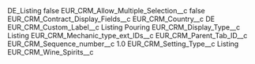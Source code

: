 <?xml version="1.0" encoding="UTF-8"?>
<CustomMetadata xmlns="http://soap.sforce.com/2006/04/metadata" xmlns:xsi="http://www.w3.org/2001/XMLSchema-instance" xmlns:xsd="http://www.w3.org/2001/XMLSchema">
    <label>DE_Listing</label>
    <protected>false</protected>
    <values>
        <field>EUR_CRM_Allow_Multiple_Selection__c</field>
        <value xsi:type="xsd:boolean">false</value>
    </values>
    <values>
        <field>EUR_CRM_Contract_Display_Fields__c</field>
        <value xsi:nil="true"/>
    </values>
    <values>
        <field>EUR_CRM_Country__c</field>
        <value xsi:type="xsd:string">DE</value>
    </values>
    <values>
        <field>EUR_CRM_Custom_Label__c</field>
        <value xsi:type="xsd:string">Listing Pouring</value>
    </values>
    <values>
        <field>EUR_CRM_Display_Type__c</field>
        <value xsi:type="xsd:string">Listing</value>
    </values>
    <values>
        <field>EUR_CRM_Mechanic_type_ext_IDs__c</field>
        <value xsi:nil="true"/>
    </values>
    <values>
        <field>EUR_CRM_Parent_Tab_ID__c</field>
        <value xsi:nil="true"/>
    </values>
    <values>
        <field>EUR_CRM_Sequence_number__c</field>
        <value xsi:type="xsd:double">1.0</value>
    </values>
    <values>
        <field>EUR_CRM_Setting_Type__c</field>
        <value xsi:type="xsd:string">Listing</value>
    </values>
    <values>
        <field>EUR_CRM_Wine_Spirits__c</field>
        <value xsi:nil="true"/>
    </values>
</CustomMetadata>
